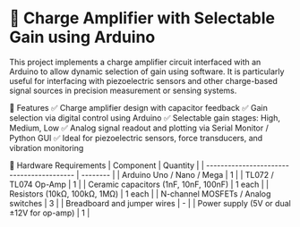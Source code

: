 # 📡 Charge Amplifier with Selectable Gain using Arduino
This project implements a charge amplifier circuit interfaced with an Arduino to allow dynamic selection of gain using software. It is particularly useful for interfacing with piezoelectric sensors and other charge-based signal sources in precision measurement or sensing systems.

🔧 Features
✅ Charge amplifier design with capacitor feedback
✅ Gain selection via digital control using Arduino
✅ Selectable gain stages: High, Medium, Low
✅ Analog signal readout and plotting via Serial Monitor / Python GUI
✅ Ideal for piezoelectric sensors, force transducers, and vibration monitoring

🧰 Hardware Requirements
| Component                                 | Quantity |
| ----------------------------------------- | -------- |
| Arduino Uno / Nano / Mega                 | 1        |
| TL072 / TL074 Op-Amp                      | 1        |
| Ceramic capacitors (1nF, 10nF, 100nF)     | 1 each   |
| Resistors (10kΩ, 100kΩ, 1MΩ)              | 1 each   |
| N-channel MOSFETs / Analog switches       | 3        |
| Breadboard and jumper wires               | -        |
| Power supply (5V or dual ±12V for op-amp) | 1        |
